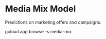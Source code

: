 # Media Mix Model
Predictions on marketing offers and campaigns.

gcloud app browse -s media-mix

[](media-mix-dot-datacouch-279209.uc.r.appspot.com)
